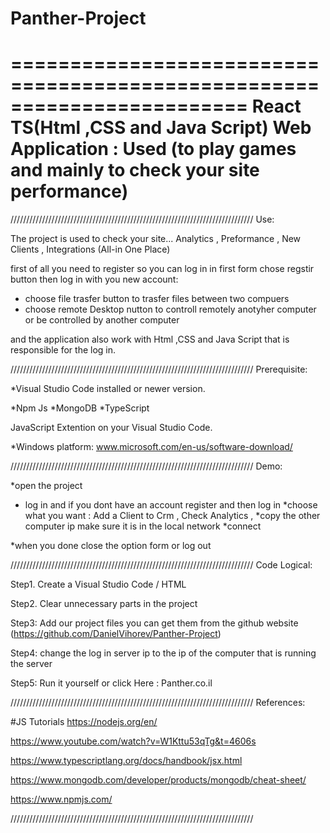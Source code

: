 # Panther-Project


========================================================================
       React TS(Html ,CSS and Java Script) Web Application : Used (to play games and mainly to check your site performance)
========================================================================

/////////////////////////////////////////////////////////////////////////////
Use:

  The project is used to check your site...
  Analytics , Preformance , New Clients , Integrations (All-in One Place)
  
  first of all you need to register so you can log in in first
 form chose regstir button then log in with you new account:
  
  * choose file trasfer button to trasfer files between two compuers
  * choose remote Desktop nutton to controll remotely anotyher computer or be controlled by another computer
  
  and the application also work with Html ,CSS and Java Script that is responsible for the log in.


/////////////////////////////////////////////////////////////////////////////
Prerequisite:

*Visual Studio Code installed or newer version. 

*Npm Js
*MongoDB
*TypeScript

JavaScript Extention on your Visual Studio Code.

*Windows platform:
www.microsoft.com/en-us/software-download/


/////////////////////////////////////////////////////////////////////////////
Demo:
  
*open the project

* log in and if you dont have an account register and then log in
*choose what you want : Add a Client to Crm , Check Analytics , 
*copy the other computer ip make sure it is in the local network
*connect

*when you done close the option form or log out


/////////////////////////////////////////////////////////////////////////////
Code Logical:

Step1. Create a Visual Studio Code / HTML 

Step2. Clear unnecessary parts in the project

Step3: Add our project files you can get them from the github website
(https://github.com/DanielVihorev/Panther-Project)
        
Step4: change the log in server ip to the ip of the computer that is running the server

Step5: Run it yourself or click Here : Panther.co.il


/////////////////////////////////////////////////////////////////////////////
References:

#JS Tutorials
https://nodejs.org/en/

https://www.youtube.com/watch?v=W1Kttu53qTg&t=4606s

https://www.typescriptlang.org/docs/handbook/jsx.html

https://www.mongodb.com/developer/products/mongodb/cheat-sheet/

https://www.npmjs.com/

/////////////////////////////////////////////////////////////////////////////
